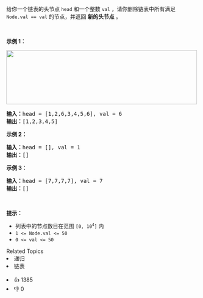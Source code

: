 给你一个链表的头节点 <code>head</code> 和一个整数 <code>val</code> ，请你删除链表中所有满足 <code>Node.val == val</code> 的节点，并返回 <strong>新的头节点</strong> 。

<p>&nbsp;</p>

<p><strong>示例 1：</strong></p> 
<img alt="" src="https://assets.leetcode.com/uploads/2021/03/06/removelinked-list.jpg" style="width: 500px; height: 142px;" /> 
<pre>
<strong>输入：</strong>head = [1,2,6,3,4,5,6], val = 6
<strong>输出：</strong>[1,2,3,4,5]
</pre>

<p><strong>示例 2：</strong></p>

<pre>
<strong>输入：</strong>head = [], val = 1
<strong>输出：</strong>[]
</pre>

<p><strong>示例 3：</strong></p>

<pre>
<strong>输入：</strong>head = [7,7,7,7], val = 7
<strong>输出：</strong>[]
</pre>

<p>&nbsp;</p>

<p><strong>提示：</strong></p>

<ul> 
 <li>列表中的节点数目在范围 <code>[0, 10<sup>4</sup>]</code> 内</li> 
 <li><code>1 &lt;= Node.val &lt;= 50</code></li> 
 <li><code>0 &lt;= val &lt;= 50</code></li> 
</ul>

<div><div>Related Topics</div><div><li>递归</li><li>链表</li></div></div><br><div><li>👍 1385</li><li>👎 0</li></div>
